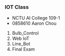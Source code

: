 ### IOT Class
- NCTU AI College 109-1
- 0858610 Aaron Chou
1. Bulb_Control
2. Web IoT
3. Line_Bot
4. Final Exam

